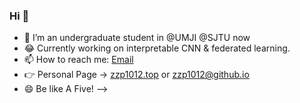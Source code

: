 ### Hi 👋

- 🌱 I’m an undergraduate student in @UMJI @SJTU now
- 😂 Currently working on interpretable CNN & federated learning.
- 📫 How to reach me: [Email](http://zzp1012@sjtu.edu.cn)
- 👉 Personal Page -> [zzp1012.top](http://zzp1012.top/) or [zzp1012@github.io](http://zzp1012@github.io/)
- 😄 Be like A Five! 
-->
